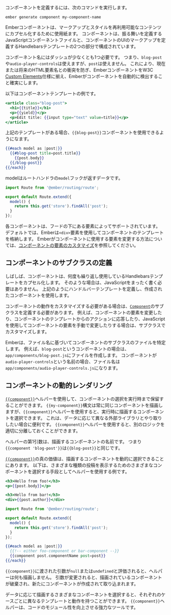 <!--
To define a component, run:
-->

コンポーネントを定義するには、次のコマンドを実行します。

```shell
ember generate component my-component-name
```

<!--
Ember components are used to encapsulate markup and style into reusable content.
Components consist of two parts: a JavaScript component file that defines behavior, and its accompanying Handlebars template that defines the markup for the component's UI.
-->

Emberコンポーネントは、マークアップとスタイルを再利用可能なコンテンツにカプセル化するために使用紙ます。
コンポーネントは、振る舞いを定義するJavaScriptコンポーネントファイルと、コンポーネントのUIのマークアップを定義するHandlebarsテンプレートの2つの部分で構成されています。

<!--
Components must have at least one dash in their name. So `blog-post` is an acceptable
name, and so is `audio-player-controls`, but `post` is not. This prevents clashes with
current or future HTML element names, aligns Ember components with the W3C [Custom
Elements](https://dvcs.w3.org/hg/webcomponents/raw-file/tip/spec/custom/index.html)
spec, and ensures Ember detects the components automatically.
-->

コンポーネント名にはダッシュが少なくとも1つ必要です。
つまり、`blog-post`や`audio-player-controls`は使えますが、`post`は使えません。
これにより、現在または将来のHTML要素名との衝突を防ぎ、EmberコンポーネントをW3C [Custom
Elements](https://dvcs.w3.org/hg/webcomponents/raw-file/tip/spec/custom/index.html)仕様に揃え、Emberがコンポーネントを自動的に検出すること確実にします。

<!--
A sample component template could look like this:
-->

以下はコンポーネントテンプレートの例です。

```app/templates/components/blog-post.hbs
<article class="blog-post">
  <h1>{{title}}</h1>
  <p>{{yield}}</p>
  <p>Edit title: {{input type="text" value=title}}</p>
</article>
```

<!--
Given the above template, you can now use the `{{blog-post}}` component:
-->

上記のテンプレートがある場合、`{{blog-post}}`コンポーネントを使用できるようになます。

```app/templates/index.hbs
{{#each model as |post|}}
  {{#blog-post title=post.title}}
    {{post.body}}
  {{/blog-post}}
{{/each}}
```

<!--
Its model is populated in `model` hook in the route handler:
-->

modelはルートハンドラの`model`フックが返すデータです。

```app/routes/index.js
import Route from '@ember/routing/route';

export default Route.extend({
  model() {
    return this.get('store').findAll('post');
  }
});
```

<!--
Each component is backed by an element under the hood. By default,
Ember will use a `<div>` element to contain your component's template.
To learn how to change the element Ember uses for your component, see
[Customizing a Component's
Element](../customizing-a-components-element).
-->

各コンポーネントは、フードの下にある要素によってサポートされています。
デフォルトでは、Emberは`<div>`要素を使用してコンポーネントのテンプレートを格納します。
Emberがコンポーネントに使用する要素を変更する方法については、[コンポーネントの要素のカスタマイズ](../customizing-a-components-element)を参照してください。

<!--
## Defining a Component Subclass
-->

## コンポーネントのサブクラスの定義

<!--
Often times, your components will just encapsulate certain snippets of
Handlebars templates that you find yourself using over and over. In
those cases, you do not need to write any JavaScript at all. Define
the Handlebars template as described above and use the component that is
created.
-->

しばしば、コンポーネントは、何度も繰り返し使用しているHandlebarsテンプレートをカプセル化します。
そのような場合は、JavaScriptをまったく書く必要はありません。
上記のようにハンドルバーテンプレートを定義し、作成されたコンポーネントを使用します。

<!--
If you need to customize the behavior of the component you'll
need to define a subclass of [`Component`](https://www.emberjs.com/api/ember/release/classes/Component). For example, you would
need a custom subclass if you wanted to change a component's element,
respond to actions from the component's template, or manually make
changes to the component's element using JavaScript.
-->

コンポーネントの動作をカスタマイズする必要がある場合は、[`Component`](https://www.emberjs.com/api/ember/release/classes/Component)のサブクラスを定義する必要があります。
例えば、コンポーネントの要素を変更したり、コンポーネントのテンプレートからのアクションに応答したり、JavaScriptを使用してコンポーネントの要素を手動で変更したりする場合は、サブクラスでカスタマイズします。

<!--
Ember knows which subclass powers a component based on its filename. For
example, if you have a component called `blog-post`, you would create a
file at `app/components/blog-post.js`. If your component was called
`audio-player-controls`, the file name would be at
`app/components/audio-player-controls.js`.
-->

Emberは、ファイル名に基づいてコンポーネントのサブクラスのファイルを特定します。
例えば、`blog-post`というコンポーネントの場合は、`app/components/blog-post.js`にファイルを作成します。
コンポーネントが`audio-player-controls`という名前の場合、ファイル名は`app/components/audio-player-controls.js`になります。

<!--
## Dynamically rendering a component
-->

## コンポーネントの動的レンダリング

<!--
The [`{{component}}`](https://www.emberjs.com/api/ember/release/classes/Ember.Templates.helpers/methods/component?anchor=component) helper can be used to defer the selection of a component to
run time. The `{{my-component}}` syntax always renders the same component,
while using the `{{component}}` helper allows choosing a component to render on
the fly. This is useful in cases where you want to interact with different
external libraries depending on the data. Using the `{{component}}` helper would
allow you to keep different logic well separated.
-->

[`{{component}}`](https://www.emberjs.com/api/ember/release/classes/Ember.Templates.helpers/methods/component?anchor=component)ヘルパーを使用して、コンポーネントの選択を実行時まで保留することができます。
`{{my-component}}`構文は常に同じコンポーネントを描画しますが、`{{component}}`ヘルパーを使用すると、実行時に描画するコンポーネントを選択できます。
これは、データに応じて異なる外部ライブラリとやり取りしたい場合に便利です。
`{{component}}`ヘルパーを使用すると、別のロジックを適切に分離しておくことができます。

<!--
The first parameter of the helper is the name of a component to render, as a
string. So `{{component 'blog-post'}}` is the same as using `{{blog-post}}`.
-->

ヘルパーの第1引数は、描画するコンポーネントの名前です。
つまり`{{component 'blog-post'}}`は`{{blog-post}}`と同じです。

<!--
The real value of [`{{component}}`](https://www.emberjs.com/api/ember/release/classes/Ember.Templates.helpers/methods/component?anchor=component) comes from being able to dynamically pick
the component being rendered. Below is an example of using the helper as a
means of choosing different components for displaying different kinds of posts:
-->

[`{{component}}`](https://www.emberjs.com/api/ember/release/classes/Ember.Templates.helpers/methods/component?anchor=component)の真の価値は、描画するコンポーネントを動的に選択できることにあります。
以下は、さまざまな種類の投稿を表示するためのさまざまなコンポーネントを選択する手段としてヘルパーを使用する例です。

```app/templates/components/foo-component.hbs
<h3>Hello from foo!</h3>
<p>{{post.body}}</p>
```

```app/templates/components/bar-component.hbs
<h3>Hello from bar!</h3>
<div>{{post.author}}</div>
```

```app/routes/index.js
import Route from '@ember/routing/route';

export default Route.extend({
  model() {
    return this.get('store').findAll('post');
  }
});
```

```app/templates/index.hbs
{{#each model as |post|}}
  {{!-- either foo-component or bar-component --}}
  {{component post.componentName post=post}}
{{/each}}
```

<!--
When the parameter passed to `{{component}}` evaluates to `null` or `undefined`,
the helper renders nothing. When the parameter changes, the currently rendered
component is destroyed and the new component is created and brought in.
-->

`{{component}}`に渡された引数が`null`または`undefined`と評価されると、ヘルパーは何も描画しません。
引数が変更されると、描画されているコンポーネントが破棄され、新たにコンポーネントが作成されて取り込まれます。

<!--
Picking different components to render in response to the data allows you to
have different template and behavior for each case. The `{{component}}` helper
is a powerful tool for improving code modularity.
-->

データに応じて描画するさまざまなコンポーネントを選択すると、それぞれのケースごとに異なるテンプレートと動作を持つことができます。
`{{component}}`ヘルパーは、コードのモジュール性を向上させる強力なツールです。
